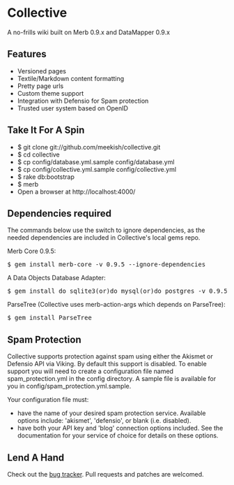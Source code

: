 Collective
==========

A no-frills wiki built on Merb 0.9.x and DataMapper 0.9.x
 
Features
-----------------
 
* Versioned pages
* Textile/Markdown content formatting
* Pretty page urls
* Custom theme support
* Integration with Defensio for Spam protection
* Trusted user system based on OpenID
  
Take It For A Spin
------------------
 
* $ git clone git://github.com/meekish/collective.git
* $ cd collective
* $ cp config/database.yml.sample config/database.yml
* $ cp config/collective.yml.sample config/collective.yml
* $ rake db:bootstrap
* $ merb
* Open a browser at http://localhost:4000/

Dependencies required
---------------------

The commands below use the switch to ignore dependencies, as the needed
dependencies are included in Collective's local gems repo.

Merb Core 0.9.5:

<pre>
$ gem install merb-core -v 0.9.5 --ignore-dependencies
</pre>

A Data Objects Database Adapter:

<pre>
$ gem install do_sqlite3(or)do_mysql(or)do_postgres -v 0.9.5 --ignore-dependencies
</pre>

ParseTree (Collective uses merb-action-args which depends on ParseTree):

<pre>
$ gem install ParseTree
</pre>

Spam Protection
---------------

Collective supports protection against spam using either the Akismet or
Defensio API via Viking. By default this support is disabled. To enable
support you will need to create a configuration file named 
spam\_protection.yml in the config directory. A sample file is available
for you in  config/spam\_protection.yml.sample.

Your configuration file must:
  * have the name of your desired spam protection service. Available options
    include: 'akismet', 'defensio', or blank (i.e. disabled).
  * have both your API key and 'blog' connection options included. See the
    documentation for your service of choice for details on these options.

Lend A Hand
-----------

Check out the [bug tracker](http://falsetto.lighthouseapp.com/projects/11142-collective/overview).
Pull requests and patches are welcomed.
